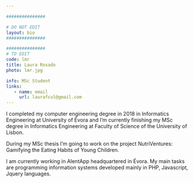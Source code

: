 ```yaml
---

###############

# DO NOT EDIT
layout: bio
###############

###############
# TO EDIT
code: lmr
title: Laura Rosado
photo: lmr.jpg

info: MSc Student
links:
   - name: email
     url: laurafcul@gmail.com
---
```


I completed my computer engineering degree in 2018 in Informatics Engineering at University of Évora and I’m currently finishing my MSc degree in Informatics Engineering at Faculty of Science of the University of Lisbon.

During my MSc thesis I’m going to work on the project NutriVentures: Gamifying the Eating Habits of Young Children.

I am currently working in AlentApp headquartered in Évora. My main tasks are programming information systems developed mainly in PHP, Javascript, Jquery languages.